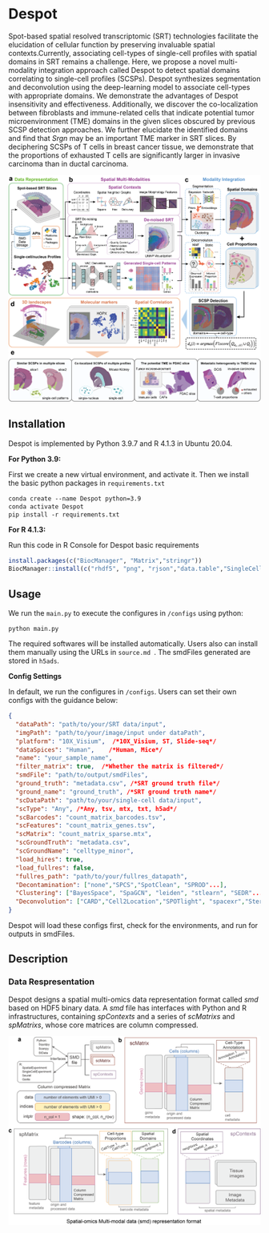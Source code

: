 # Despot

Spot-based spatial resolved transcriptomic (SRT) technologies facilitate the elucidation of cellular function by preserving invaluable spatial contexts.Currently, associating cell-types of single-cell profiles with spatial domains in SRT remains a challenge. Here, we propose a novel multi-modality integration approach called Despot to detect spatial domains correlating to single-cell profiles (SCSPs). Despot synthesizes segmentation and deconvolution using the deep-learning model to associate cell-types with appropriate domains. We demonstrate the advantages of Despot insensitivity and effectiveness. Additionally, we discover the co-localization between fibroblasts and immune-related  cells that indicate potential tumor microenvironment (TME) domains in  the given slices obscured by previous SCSP detection approaches. We further elucidate the identified domains and find that *Srgn* may be an important TME marker in SRT slices. By deciphering SCSPs of T cells in breast cancer tissue, we demonstrate  that the proportions of exhausted T cells are significantly larger in  invasive carcinoma than in ductal carcinoma.

![overview](overview.png)

## Installation

Despot is implemented by Python 3.9.7 and R 4.1.3 in Ubuntu 20.04. 

**For Python 3.9:**

First we create a new virtual environment, and activate it. Then we install the basic python packages in `requirements.txt`

```shell
conda create --name Despot python=3.9
conda activate Despot
pip install -r requirements.txt
```

**For R 4.1.3:**

Run this code in R Console for Despot basic requirements

```R
install.packages(c("BiocManager", "Matrix","stringr"))
BiocManager::install(c("rhdf5", "png", "rjson","data.table","SingleCellExperiment", "optparse", "distances", "gtools", "umap", "dplyr", "mvtnorm"))
```

## Usage

We run the `main.py` to execute the configures in `/configs` using python:

```shell
python main.py
```

The required softwares will be installed automatically. Users also can install them manually using the URLs in `source.md `.  The smdFiles generated are stored in `h5ads`.

**Config Settings**

In default, we run the configures in `/configs`. Users can set their own configs with the guidance below:

```json
{
  "dataPath": "path/to/your/SRT data/input",
  "imgPath": "path/to/your/image/input under dataPath",
  "platform": "10X_Visium",  /*10X_Visium, ST, Slide-seq*/	
  "dataSpices": "Human",	/*Human, Mice*/
  "name": "your_sample_name",
  "filter_matrix": true,  /*Whether the matrix is filtered*/
  "smdFile": "path/to/output/smdFiles",
  "ground_truth": "metadata.csv", /*SRT ground truth file*/
  "ground_name": "ground_truth", /*SRT ground truth name*/
  "scDataPath": "path/to/your/single-cell data/input",
  "scType": "Any", /*Any, tsv, mtx, txt, h5ad*/
  "scBarcodes": "count_matrix_barcodes.tsv",
  "scFeatures": "count_matrix_genes.tsv",
  "scMatrix": "count_matrix_sparse.mtx",
  "scGroundTruth": "metadata.csv",
  "scGroundName": "celltype_minor",
  "load_hires": true,
  "load_fullres": false,
  "fullres_path": "path/to/your/fullres_datapath",
  "Decontamination": ["none","SPCS","SpotClean", "SPROD"...],
  "Clustering": ["BayesSpace", "SpaGCN", "leiden", "stlearn", "SEDR"...],
  "Deconvolution": ["CARD","Cell2Location","SPOTlight", "spacexr","StereoScope"...],
}
```

Despot will load these configs first, check for the environments, and run for outputs in smdFiles.

## Description

### Data Respresentation

Despot designs a spatial multi-omics data representation format called *smd* based on HDF5 binary data. A *smd* file has interfaces with Python and R infrastructures, containing *spContexts* and a series of *scMatrixs* and *spMatrixs*, whose core matrices are column compressed. 

![smd](smd.png)

### 



